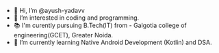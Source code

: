 - 👋 Hi, I’m @ayush-yadavv
- 👀 I’m interested in coding and programming.
- 📚 I'm curently pursuing B.Tech(IT) from - Galgotia college of engineering(GCET), Greater Noida. 
- 🌱 I’m currently learning Native Android Development (Kotlin) and DSA.

<!---
ayush-yadavv/ayush-yadavv is a ✨ special ✨ repository because its `README.md` (this file) appears on your GitHub profile.
You can click the Preview link to take a look at your changes.
--->
